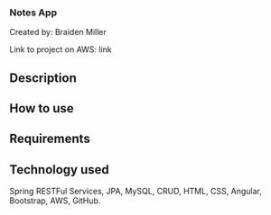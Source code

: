 ### Notes App

Created by:
Braiden Miller


Link to project on AWS: link

## Description

## How to use



## Requirements



## Technology used

Spring RESTFul Services, JPA, MySQL, CRUD, HTML, CSS, Angular, Bootstrap, AWS, GitHub.

